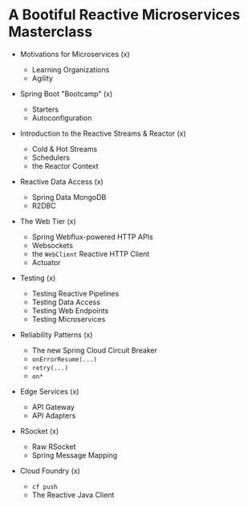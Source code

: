 # A Bootiful Reactive Microservices Masterclass 

* Motivations for Microservices (x)
	*  Learning Organizations 
	*  Agility 

* Spring Boot "Bootcamp" (x)
	*  Starters
	*  Autoconfiguration

* Introduction to the Reactive Streams & Reactor (x)
	*  Cold & Hot Streams 
	*  Schedulers
	*  the Reactor Context

* Reactive Data Access (x)
	*  Spring Data MongoDB 
	*  R2DBC 

* The Web Tier (x)
	* Spring Webflux-powered HTTP APIs 
	* Websockets
	* the `WebClient` Reactive HTTP Client 
	* Actuator 

* Testing (x)
	*  Testing Reactive Pipelines 
	*  Testing Data Access 
	*  Testing Web Endpoints 
	*  Testing Microservices 

* Reliability Patterns (x)
	*  The new Spring Cloud Circuit Breaker 
	*  `onErrorResume(...)` 
	*  `retry(...)` 
	*  `on*`

* Edge Services (x)
	*  API Gateway
	*  API Adapters

* RSocket (x)
	*  Raw RSocket
	* Spring Message Mapping 

* Cloud Foundry (x)
	*  `cf push`
	*  The Reactive Java Client 
